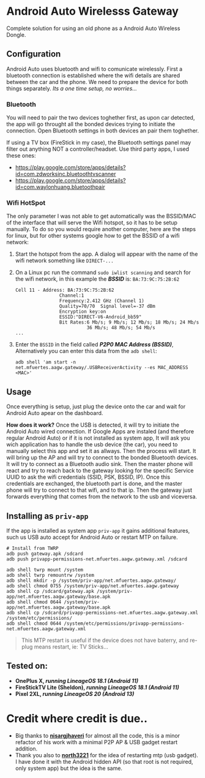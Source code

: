 # Android Auto Wirelesss Gateway
Complete solution for using an old phone as a Android Auto Wireless Dongle.

## Configuration
Android Auto uses bluetooth and wifi to comunicate wirelessly. First a bluetooth connection is established where the wifi details are shared between the car and the phone. We need to prepare the device for both things separately. _Its a one time setup, no worries..._

### Bluetooth
You will need to pair the two devices toghether first, as upon car detected, the app will go throught all the bonded devices trying to initiate the connection. Open Bluetooth settings in both devices an pair them toghether.

If using a TV box (FireStick in my case), the Bluetooth settings panel may filter out anything NOT a controller/headset. Use third party apps, I used these ones: 
- https://play.google.com/store/apps/details?id=com.zdworksinc.bluetoothtvscanner
- https://play.google.com/store/apps/details?id=com.waylonhuang.bluetoothpair

### Wifi HotSpot
The only parameter I was not able to get automatically was the BSSID/MAC of the interface that will serve the Wifi hotspot, so it has to be setup manually. To do so you would require another computer, here are the steps for linux, but for other systems google how to get the BSSID of a wifi network:
1. Start the hotspot from the app. A dialog will appear with the name of the wifi network something like `DIRECT-...`
2. On a Linux pc run the command `sudo iwlist scanning` and search for the wifi network, in this example the _**BSSID**_ is: `BA:73:9C:75:2B:62`
   ```
   Cell 11 - Address: BA:73:9C:75:2B:62
                   Channel:1
                   Frequency:2.412 GHz (Channel 1)
                   Quality=70/70  Signal level=-37 dBm  
                   Encryption key:on
                   ESSID:"DIRECT-V6-Android_bb59"
                   Bit Rates:6 Mb/s; 9 Mb/s; 12 Mb/s; 18 Mb/s; 24 Mb/s
                             36 Mb/s; 48 Mb/s; 54 Mb/s
   ...
   ```
3. Enter the `BSSID` in the field called _**P2P0 MAC Address (BSSID)**_, Alternatively you can enter this data from the `adb shell`:

      ```shell
      adb shell 'am start -n net.mfuertes.aagw.gateway/.USBReceiverActivity --es MAC_ADDRESS <MAC>'
      ```
## Usage
Once everything is setup, just plug the device onto the car and wait for Android Auto apear on the dashboard.

**How does it work?** Once the USB is detected, it will try to initiate the Android Auto wired connection. If Google Apps are instaled (and therefore regular Android Auto) or if it is not installed as system app, It will ask you wich application has to handle the usb device (the car), you need to manually select this app and set it as allways. Then the process will start. It will bring up the AP and will try to connect to the bonded Bluetooth devices. It will try to connect as a Bluetooth audio sink. Then the master phone will react and try to reach back to the gateway looking for the specific Service UUID to ask the wifi credentials (SSID, PSK, BSSID, IP). Once this credentials are exchanged, the bluetooth part is done, and the master phone will try to connect to that wifi, and to that ip. Then the gateway just forwards everything that comes from the network to the usb and viceversa.

## Installing as `priv-app`
If the app is installed as system app `priv-app` it gains additional features, such us USB auto accept for Android Auto or restart MTP on failure.
```shell
# Install from TWRP
adb push gateway.apk /sdcard
adb push privapp-permissions-net.mfuertes.aagw.gateway.xml /sdcard

adb shell twrp mount /system
adb shell twrp remountrw /system
adb shell mkdir -p /system/priv-app/net.mfuertes.aagw.gateway/
adb shell chmod 0755 /system/priv-app/net.mfuertes.aagw.gateway
adb shell cp /sdcard/gateway.apk /system/priv-app/net.mfuertes.aagw.gateway/base.apk
adb shell chmod 0644 /system/priv-app/net.mfuertes.aagw.gateway/base.apk
adb shell cp /sdcard/privapp-permissions-net.mfuertes.aagw.gateway.xml /system/etc/permissions/
adb shell chmod 0644 /system/etc/permissions/privapp-permissions-net.mfuertes.aagw.gateway.xml
```
> This MTP restart is useful if the device does not have baterry, and re-plug means restart, ie: TV Sticks...

## Tested on:
- **OnePlus X, _running LineageOS 18.1 (Android 11)_**
- **FireStickTV Lite (Sheldon),  _running LineageOS 18.1 (Android 11)_**
- **Pixel 2XL,  _running LineageOS 20 (Android 13)_**

# Credit where credit is due..
- Big thanks to **[nisargjhaveri](https://github.com/nisargjhaveri/AAWirelessGateway)** for almost all the code, this is a minor refactor of his work with a minimal P2P AP & USB gadget restart addition.
- Thank you also to **[north3221](https://github.com/north3221/AAGateWayWiFi)** for the idea of restarting mtp (usb gadget). I have done it with the Android hidden API (so that root is not required, only system app) but the idea is the same.
